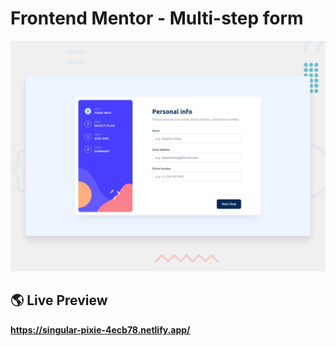 # Frontend Mentor - Multi-step form

![Design preview for the Multi-step form coding challenge](./design/desktop-preview.jpg)

## 🌎 Live Preview
**https://singular-pixie-4ecb78.netlify.app/**
